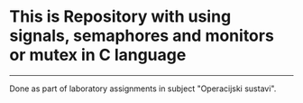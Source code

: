 # This is Repository with using signals, semaphores and monitors or mutex in C language
---

Done as part of laboratory assignments in subject "Operacijski sustavi". 
